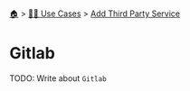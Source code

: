 <!--startTocHeader-->
[🏠](../../README.md) > [👷🏽 Use Cases](../README.md) > [Add Third Party Service](README.md)
# Gitlab
<!--endTocHeader-->
TODO: Write about `Gitlab`
<!--startTocSubtopic-->

<!--endTocSubtopic-->